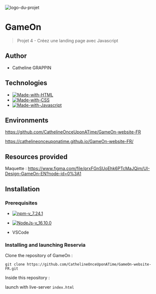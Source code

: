 ![logo-du-projet](https://github.com/CathelineOnceUponATime/GameOn-website-FR/blob/master/starterOnly/Logo.png)

# GameOn
> Projet 4 - Créez une landing page avec Javascript
## Author 

- Catheline GRAPPIN

## Technologies

- [![Made-with-HTML](https://img.shields.io/badge/Made%20with-HTML-red)](https://developer.mozilla.org/fr/docs/Web/HTML)
- [![Made-with-CSS](https://img.shields.io/badge/Made%20with-CSS-blue)](https://developer.mozilla.org/fr/docs/Web/CSS)
- [![Made-with-Javascript](https://img.shields.io/badge/Made%20with-Javascript-green)](https://developer.mozilla.org/fr/docs/Web/JavaScript)

## Environments

https://github.com/CathelineOnceUponATime/GameOn-website-FR

https://cathelineonceuponatime.github.io/GameOn-website-FR/

## Resources provided

Maquette : https://www.figma.com/file/prxFGnSUoEhk6PTcMaJQim/UI-Design-GameOn-EN?node-id=0%3A1

## Installation

### Prerequisites

- [![npm-v_7.24.1](https://img.shields.io/badge/npm-v_7.24.1-orange)](https://docs.npmjs.com/)
- [![NodeJs-v_16.10.0](https://img.shields.io/badge/NodeJs-v_16.10.0-red)](https://nodejs.org/en/docs/)

- VSCode

### Installing and launching Reservia

Clone the repository of GameOn :

`git clone https://github.com/CathelineOnceUponATime/GameOn-website-FR.git`

Inside this repository :

launch with live-server `index.html`


